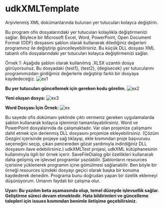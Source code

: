 # udkXMLTemplate
Arşivlenmiş XML dokümanlarında bulunan yer tutucuları kolayca değiştirin.

Bu program ofis dosyalarındaki yer tutucuları kolaylıkla değiştirmenizi sağlar. Böylece bir Microsoft Excel, Word, PowerPoint, Open Document Format (ODF) dosyasını şablon olarak kullanarak dilediğiniz değerleri programınız ile değiştirip güncelleyebilirsiniz. Bu küçük DLL dosyası XML tabanlı ofis dosyalarındaki yer tutucuları kolayca değiştirmenizi sağlar.

Örnek 1: Aşağıda şablon olarak kullanılmış .XLSX uzantılı dosya görüyorsunuz. Bu dosyadaki {test1}, {test2}, {degisecek} yer tutucularını programımızdan girdiğimiz değerlerle değiştirip farklı bir dosyaya kaydedeceğiz. 
![ex1](https://user-images.githubusercontent.com/20663773/181023837-3543625c-2bc8-48da-9371-a371a1f73bb1.JPG)

**Bu yer tutucuları güncellemek için gereken kodu görelim.**
![ex2](https://user-images.githubusercontent.com/20663773/181028470-c6d7d670-ce3c-489e-a615-79605fdcab87.JPG)

**Yeni oluşan dosya:**
![ex3](https://user-images.githubusercontent.com/20663773/181028927-a37da723-591a-4fe1-98f3-cdd028954bb5.JPG)

**Word Dosyası İçin Örnek:**
![ex](https://user-images.githubusercontent.com/20663773/181035363-b25465a2-0bce-47c5-a09a-2242f24b7566.JPG)


Bu sayede ofis dokümanı şeklinde çıktı vermeniz gereken uygulamalarda şablon kullanarak kolayca işleminizi tamamlayabilirsiniz. Word ve PowerPoint dosyalarında da çalışmaktadır.  Var olan projenize çalışmamı dahil etmek için derlenmiş DLL dosyasını projenize ekleyebilirsiniz. (Çözüm Gezgini içerisinde projeye sağ tıklayıp, ekle kısmından proje başvurusu seçeneğini seçip, çıkan pencereden gözat yardımıyla indirdiğiniz DLL dosyasını ilave edebilirsiniz.) udkXMLTest projesi, udkXML kütüphanesinin kullanımıyla ilgili bir örnek içerir. SaveFileDialog gibi özellikleri kullanarak daha gelişmiş ve işlevsel programlar yazılabilir. Şablonların resources içerisine yüklenerek programın içine gömülmesi sağlanabilir. Ben böyle bir örneği resources içindeki dosyayı geçici olarak başka bir konuma kaydederek denedim. Programa bunu doğrudan yapan bir özellik eklemeyi düşünüyorum. Umarım faydalı bir çalışma olur.

**Uyarı: Bu yazılım beta aşamasında olup, temel düzeyde işlevsellik sağlar. Geliştirme süreci devam etmektedir. Hata bildirimleri ve güncelleme talepleri için issues kısmından benimle iletişime geçebilirsiniz.**
